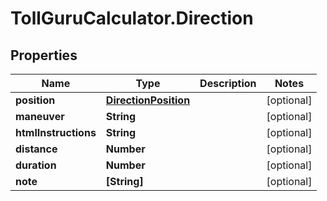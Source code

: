 # TollGuruCalculator.Direction

## Properties
Name | Type | Description | Notes
------------ | ------------- | ------------- | -------------
**position** | [**DirectionPosition**](DirectionPosition.md) |  | [optional] 
**maneuver** | **String** |  | [optional] 
**htmlInstructions** | **String** |  | [optional] 
**distance** | **Number** |  | [optional] 
**duration** | **Number** |  | [optional] 
**note** | **[String]** |  | [optional] 
